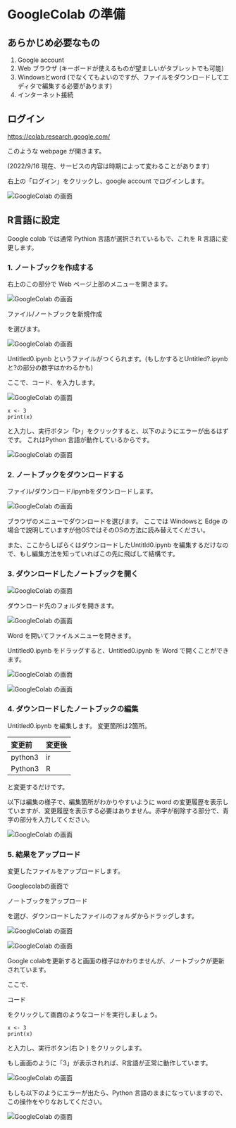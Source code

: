 # GoogleColab の準備

## あらかじめ必要なもの

1. Google account
2. Web ブラウザ (キーボードが使えるものが望ましいがタブレットでも可能)
3. Windowsとword (でなくてもよいのですが、ファイルをダウンロードしてエディタで編集する必要があります)
4. インターネット接続

## ログイン

https://colab.research.google.com/

このような webpage が開きます。

(2022/9/16 現在、サービスの内容は時期によって変わることがあります)

右上の「ログイン」をクリックし、google account でログインします。

![GoogleColab の画面](../../images/colab_010.jpg)

## R言語に設定

Google colab では通常 Pythion 言語が選択されているもで、これを R 言語に変更します。

### 1. ノートブックを作成する

右上のこの部分で Web ページ上部のメニューを開きます。

![GoogleColab の画面](../../images/colab_020.jpg)

ファイル/ノートブックを新規作成

を選びます。

![GoogleColab の画面](../../images/colab_030.jpg)

Untitled0.ipynb というファイルがつくられます。(もしかするとUntitled?.ipynb と?の部分の数字はかわるかも)

ここで、コード、を入力します。

![GoogleColab の画面](../../images/colab_035.jpg)


~~~
x <- 3
print(x)
~~~

と入力し、実行ボタン「▷」をクリックすると、以下のようにエラーが出るはずです。
これはPython 言語が動作しているからです。

![GoogleColab の画面](../../images/colab_130.jpg)


### 2. ノートブックをダウンロードする

ファイル/ダウンロード/ipynbをダウンロードします。

![GoogleColab の画面](../../images/colab_040.jpg)

ブラウザのメニューでダウンロードを選びます。
ここでは Windowsと Edge の場合で説明していますが他OSではそのOSの方法に読み替えてください。

また、ここからしばらくはダウンロードしたUntitld0.ipynb を編集するだけなので、もし編集方法を知っていればこの先に飛ばして結構です。

### 3. ダウンロードしたノートブックを開く

![GoogleColab の画面](../../images/colab_050.jpg)

ダウンロード先のフォルダを開きます。

![GoogleColab の画面](../../images/colab_060.jpg)

Word を開いてファイルメニューを開きます。

Untitled0.ipynb をドラッグすると、Untitled0.ipynb を Word で開くことができます。


![GoogleColab の画面](../../images/colab_070.jpg)

![GoogleColab の画面](../../images/colab_080.jpg)

### 4. ダウンロードしたノートブックの編集

Untitled0.ipynb を編集します。
変更箇所は2箇所。

|変更前   | 変更後 |
|:--      |:--    |
| python3 | ir    |
| Python3 | R     |

と変更するだけです。

以下は編集の様子で、編集箇所がわかりやすいように word の変更履歴を表示していますが、変更履歴を表示する必要はありません。赤字が削除する部分で、青字の部分を入力してください。

![GoogleColab の画面](../../images/colab_090.jpg)

### 5. 結果をアップロード

変更したファイルをアップロードします。

Googlecolabの画面で

ノートブックをアップロード

を選び、ダウンロードしたファイルのフォルダからドラッグします。

![GoogleColab の画面](../../images/colab_100.jpg)

![GoogleColab の画面](../../images/colab_110.jpg)

Google colabを更新すると画面の様子はかわりませんが、ノートブックが更新されています。


ここで、

コード

をクリックして画面のようなコードを実行しましょう。

~~~
x <- 3
print(x)
~~~

と入力し、実行ボタン(右 ▷ ) をクリックします。

もし画面のように「3」が表示されれば、R言語が正常に動作しています。

![GoogleColab の画面](../../images/colab_120.jpg)

もしも以下のようにエラーが出たら、Python 言語のままになっていますので、この操作をやりなおしてください。

![GoogleColab の画面](../../images/colab_130.jpg)
